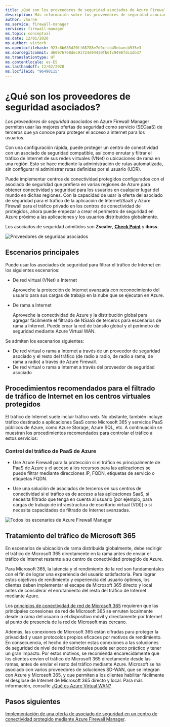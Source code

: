 ```yaml
---
title: ¿Qué son los proveedores de seguridad asociados de Azure Firewall Manager?
description: Más información sobre los proveedores de seguridad asociados de Azure Firewall Manager
author: vhorne
ms.service: firewall-manager
services: firewall-manager
ms.topic: conceptual
ms.date: 12/01/2020
ms.author: victorh
ms.openlocfilehash: 923c6b685d20ff68788e7d9cfcb45ebaecb535e3
ms.sourcegitcommit: d60976768dec91724d94430fb6fc9498fdc1db37
ms.translationtype: HT
ms.contentlocale: es-ES
ms.lasthandoff: 12/02/2020
ms.locfileid: "96490115"
---
```

# <a name="what-are-security-partner-providers"></a>¿Qué son los proveedores de seguridad asociados?

*Los proveedores de seguridad asociados* en Azure Firewall Manager permiten usar las mejores ofertas de seguridad como servicio (SECaaS) de terceros que ya conoce para proteger el acceso a internet para los usuarios.

Con una configuración rápida, puede proteger un centro de conectividad con un asociado de seguridad compatible, así como enrutar y filtrar el tráfico de Internet de sus redes virtuales (VNet) o ubicaciones de rama en una región. Esto se hace mediante la administración de rutas automatizada, sin configurar ni administrar rutas definidas por el usuario (UDR).

Puede implementar centros de conectividad protegidos configurados con el asociado de seguridad que prefiera en varias regiones de Azure para obtener conectividad y seguridad para los usuarios en cualquier lugar del mundo en dichas regiones. Con la capacidad de usar la oferta del asociado de seguridad para el tráfico de la aplicación de Internet/SaaS y Azure Firewall para el tráfico privado en los centros de conectividad de protegidos, ahora puede empezar a crear el perímetro de seguridad en Azure próximo a las aplicaciones y los usuarios distribuidos globalmente.

Los asociados de seguridad admitidos son **Zscaler**, **[Check Point](check-point-overview.md)** y **iboss**.

![Proveedores de seguridad asociados](media/trusted-security-partners/trusted-security-partners.png)

## <a name="key-scenarios"></a>Escenarios principales

Puede usar los asociados de seguridad para filtrar el tráfico de Internet en los siguientes escenarios:

- De red virtual (VNet) a Internet

   Aproveche la protección de Internet avanzada con reconocimiento del usuario para sus cargas de trabajo en la nube que se ejecutan en Azure.

- De rama a Internet

   Aproveche la conectividad de Azure y la distribución global para agregar fácilmente el filtrado de NSaaS de terceros para escenarios de rama a Internet. Puede crear la red de tránsito global y el perímetro de seguridad mediante Azure Virtual WAN.

Se admiten los escenarios siguientes:
- De red virtual o rama a Internet a través de un proveedor de seguridad asociado y el resto del tráfico (de radio a radio, de radio a rama, de rama a radio) a través de Azure Firewall.
- De red virtual o rama a Internet a través del proveedor de seguridad asociado

## <a name="best-practices-for-internet-traffic-filtering-in-secured-virtual-hubs"></a>Procedimientos recomendados para el filtrado de tráfico de Internet en los centros virtuales protegidos

El tráfico de Internet suele incluir tráfico web. No obstante, también incluye tráfico destinado a aplicaciones SaaS como Microsoft 365 y servicios PaaS públicos de Azure, como Azure Storage, Azure SQL, etc. A continuación se muestran los procedimientos recomendados para controlar el tráfico a estos servicios:

### <a name="handling-azure-paas-traffic"></a>Control del tráfico de PaaS de Azure
 
- Use Azure Firewall para la protección si el tráfico es principalmente de PaaS de Azure y el acceso a los recursos para las aplicaciones se puede filtrar mediante direcciones IP, FQDN, etiquetas de servicio o etiquetas FQDN.

- Use una solución de asociados de terceros en sus centros de conectividad si el tráfico es de acceso a las aplicaciones SaaS, si necesita filtrado que tenga en cuenta al usuario [por ejemplo, para cargas de trabajo de infraestructura de escritorio virtual (VDI)] o si necesita capacidades de filtrado de Internet avanzadas.

![Todos los escenarios de Azure Firewall Manager](media/trusted-security-partners/all-scenarios.png)

## <a name="handling-microsoft-365-traffic"></a>Tratamiento del tráfico de Microsoft 365

En escenarios de ubicación de rama distribuida globalmente, debe redirigir el tráfico de Microsoft 365 directamente en la rama antes de enviar el tráfico de Internet restante a su centro de conectividad protegido de Azure.

Para Microsoft 365, la latencia y el rendimiento de la red son fundamentales con el fin de lograr una experiencia del usuario satisfactoria. Para lograr estos objetivos de rendimiento y experiencia del usuario óptimos, los clientes deben implementar el escape de Microsoft 365 directo y local antes de considerar el enrutamiento del resto del tráfico de Internet mediante Azure.

Los [principios de conectividad de red de Microsoft 365](/microsoft-365/enterprise/microsoft-365-network-connectivity-principles) requieren que las principales conexiones de red de Microsoft 365 se enruten localmente desde la rama del usuario o el dispositivo móvil y directamente por Internet al punto de presencia de la red de Microsoft más cercano.

Además, las conexiones de Microsoft 365 están cifradas para proteger la privacidad y usan protocolos propios eficaces por motivos de rendimiento. En consecuencia, el hecho de someter estas conexiones a las soluciones de seguridad de nivel de red tradicionales puede ser poco práctico y tener un gran impacto. Por estos motivos, se recomienda encarecidamente que los clientes envíen el tráfico de Microsoft 365 directamente desde las ramas, antes de enviar el resto del tráfico mediante Azure. Microsoft se ha asociado con varios proveedores de soluciones SD-WAN, que se integran con Azure y Microsoft 365, y que permiten a los clientes habilitar fácilmente el desglose de Internet de Microsoft 365 directo y local. Para más información, consulte [¿Qué es Azure Virtual WAN?](../virtual-wan/virtual-wan-about.md)

## <a name="next-steps"></a>Pasos siguientes

[Implementación de una oferta de asociado de seguridad en un centro de conectividad protegido mediante Azure Firewall Manager](deploy-trusted-security-partner.md).
